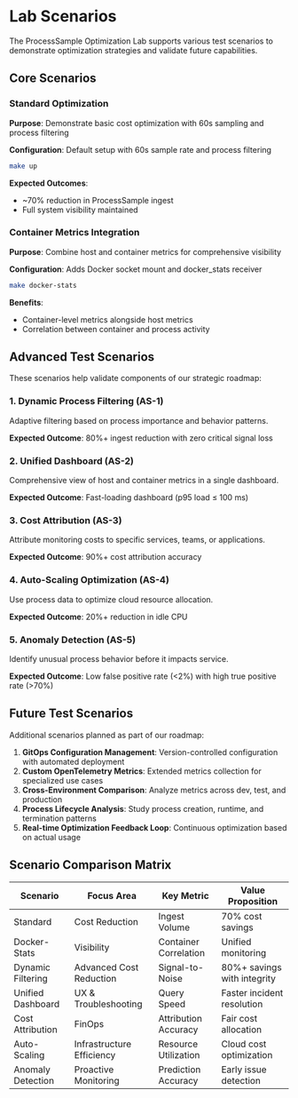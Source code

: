 # Lab Scenarios

The ProcessSample Optimization Lab supports various test scenarios to demonstrate optimization strategies and validate future capabilities.

## Core Scenarios

### Standard Optimization

**Purpose**: Demonstrate basic cost optimization with 60s sampling and process filtering

**Configuration**: Default setup with 60s sample rate and process filtering

```bash
make up
```

**Expected Outcomes**:
- ~70% reduction in ProcessSample ingest
- Full system visibility maintained

### Container Metrics Integration

**Purpose**: Combine host and container metrics for comprehensive visibility

**Configuration**: Adds Docker socket mount and docker_stats receiver

```bash
make docker-stats
```

**Benefits**:
- Container-level metrics alongside host metrics
- Correlation between container and process activity

## Advanced Test Scenarios

These scenarios help validate components of our strategic roadmap:

### 1. Dynamic Process Filtering (AS-1)

Adaptive filtering based on process importance and behavior patterns.

**Expected Outcome**: 80%+ ingest reduction with zero critical signal loss

### 2. Unified Dashboard (AS-2)

Comprehensive view of host and container metrics in a single dashboard.

**Expected Outcome**: Fast-loading dashboard (p95 load ≤ 100 ms)

### 3. Cost Attribution (AS-3)

Attribute monitoring costs to specific services, teams, or applications.

**Expected Outcome**: 90%+ cost attribution accuracy

### 4. Auto-Scaling Optimization (AS-4)

Use process data to optimize cloud resource allocation.

**Expected Outcome**: 20%+ reduction in idle CPU

### 5. Anomaly Detection (AS-5)

Identify unusual process behavior before it impacts service.

**Expected Outcome**: Low false positive rate (<2%) with high true positive rate (>70%)

## Future Test Scenarios

Additional scenarios planned as part of our roadmap:

1. **GitOps Configuration Management**: Version-controlled configuration with automated deployment
2. **Custom OpenTelemetry Metrics**: Extended metrics collection for specialized use cases
3. **Cross-Environment Comparison**: Analyze metrics across dev, test, and production
4. **Process Lifecycle Analysis**: Study process creation, runtime, and termination patterns
5. **Real-time Optimization Feedback Loop**: Continuous optimization based on actual usage

## Scenario Comparison Matrix

| Scenario | Focus Area | Key Metric | Value Proposition |
|----------|------------|------------|-------------------|
| Standard | Cost Reduction | Ingest Volume | 70% cost savings |
| Docker-Stats | Visibility | Container Correlation | Unified monitoring |
| Dynamic Filtering | Advanced Cost Reduction | Signal-to-Noise | 80%+ savings with integrity |
| Unified Dashboard | UX & Troubleshooting | Query Speed | Faster incident resolution |
| Cost Attribution | FinOps | Attribution Accuracy | Fair cost allocation |
| Auto-Scaling | Infrastructure Efficiency | Resource Utilization | Cloud cost optimization |
| Anomaly Detection | Proactive Monitoring | Prediction Accuracy | Early issue detection |
